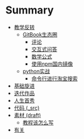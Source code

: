 # Summary
- [教学反转]()
    + [GitBook生态圈]()
        * [评论](0MOOC/DISQUS.md)
        * [交互式问答](0MOOC/quiz.md)
        * [数学公式](0MOOC/math.md)
        * [使用npm国内镜像](0MOOC/cnpmjs.md)
    + [python实战]()
        * [命令行进行淘宝搜索](0MOOC/taobao.md)
- [基础旋进]()
- [迭代作品]()
- [人生首秀]()
- [代码 (_src)]()
- [素材 (draft)]()
  + [教程该怎么写]()
- [有关]()

